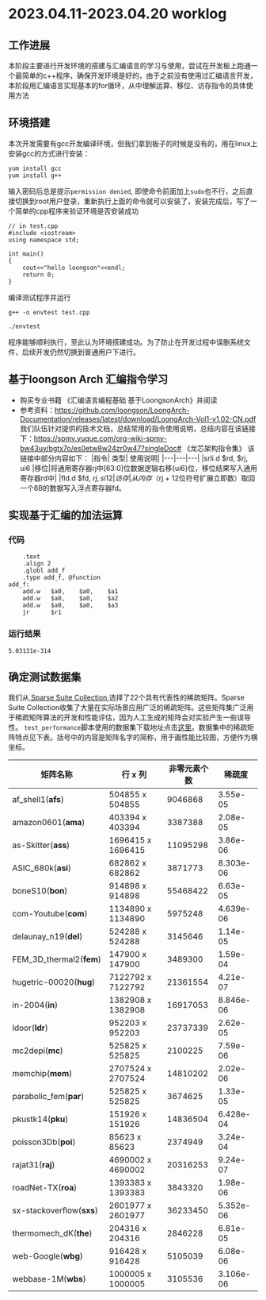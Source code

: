 # 2023.04.11-2023.04.20 worklog
## 工作进展
本阶段主要进行开发环境的搭建与汇编语言的学习与使用，尝试在开发板上跑通一个最简单的c++程序，确保开发环境是好的，由于之前没有使用过汇编语言开发，本阶段用汇编语言实现基本的for循环，从中理解运算、移位、访存指令的具体使用方法
## 环境搭建
本次开发需要有gcc开发编译环境，但我们拿到板子的时候是没有的，用在linux上安装gcc的方式进行安装：
```
yum install gcc
yum install g++
```
输入密码后总是提示`permission denied`, 即使命令前面加上`sudo`也不行，之后直接切换到root用户登录，重新执行上面的命令就可以安装了，安装完成后，写了一个简单的cpp程序来验证环境是否安装成功
```
// in test.cpp
#include <iostream>
using namespace std;

int main()
{
    cout<<"hello loongson"<<endl;
    return 0;
}
```
编译测试程序并运行
```
g++ -o envtest test.cpp

./envtest
```
程序能够顺利执行，至此认为环境搭建成功。为了防止在开发过程中误删系统文件，后续开发仍然切换到普通用户下进行。

## 基于loongson Arch 汇编指令学习
* 购买专业书籍 《汇编语言编程基础 基于LoongsonArch》并阅读
* 参考资料：https://github.com/loongson/LoongArch-Documentation/releases/latest/download/LoongArch-Vol1-v1.02-CN.pdf
我们队伍针对提供的技术文档，总结常用的指令使用说明，总结内容在该链接下：https://spmv.yuque.com/org-wiki-spmv-bw43uy/bgtx7o/es0etw8w24zr0w47?singleDoc# 《龙芯架构指令集》
该链接中部分内容如下：
|指令| 类型| 使用说明|
|---|---|---|
|srli.d $rd,  $rj, ui6	|移位|将通用寄存器rj中[63:0]位数据逻辑右移{ui6}位，移位结果写入通用寄存器rd中|
|fld.d $fd,  $rj,  si12	|访存|从内存（$rj + 12位符号扩展立即数）取回一个8B的数据写入浮点寄存器fd。

## 实现基于汇编的加法运算
### 代码
```
    .text
    .align 2
    .globl add_f
    .type add_f, @function
add_f:
    add.w   $a0,    $a0,    $a1
    add.w   $a0,    $a0,    $a2
    add.w   $a0,    $a0,    $a3
    jr      $r1

```
### 运行结果
```
5.03131e-314
```

## 确定测试数据集
我们从[ Sparse Suite Collection](https://sparse.tamu.edu/),选择了22个具有代表性的稀疏矩阵。Sparse Suite Collection收集了大量在实际场景应用广泛的稀疏矩阵。这些矩阵集广泛用于稀疏矩阵算法的开发和性能评估，因为人工生成的矩阵会对实验产生一些误导性。 `test_performance`脚本使用的数据集下载地址点击[这里](https://pan.baidu.com/s/1xqiqJ3GySV2QYSnj4xEhYA?pwd=c57w)。数据集中的稀疏矩阵特点见下表。括号中的内容是矩阵名字的简称，用于画性能比较图，方便作为横坐标。


| 矩阵名称 | 行 x 列 | 非零元素个数 | 稀疏度 |
| --- | --- | --- | --- |
| af_shell1(**afs**) | 504855 x 504855 | 9046868 | 3.55e-05 |
| amazon0601(**ama**) | 403394 x 403394 | 3387388 | 2.08e-05 |
| as-Skitter(**ass**) | 1696415 x 1696415 | 11095298 | 3.86e-06 |
| ASIC_680k(**asi**) | 682862 x 682862 | 3871773 | 8.303e-06 |
| boneS10(**bon**) | 914898 x 914898 | 55468422 | 6.63e-05 |
| com-Youtube(**com**) | 1134890 x 1134890 | 5975248 | 4.639e-06 |
| delaunay_n19(**del**) | 524288 x 524288 | 3145646 | 1.14e-05 |
| FEM_3D_thermal2(**fem**) | 147900 x 147900 | 3489300 | 1.59e-04 |
| hugetric-00020(**hug**) | 7122792 x 7122792 | 21361554 | 4.21e-07 |
| in-2004(**in**) | 1382908 x 1382908 | 16917053 | 8.846e-06 |
| ldoor(**ldr**) | 952203 x 952203 | 23737339 | 2.62e-05 |
| mc2depi(**mc**) | 525825 x 525825 | 2100225 | 7.59e-06 |
| memchip(**mem**) | 2707524 x 2707524 | 14810202 | 2.02e-06 |
| parabolic_fem(**par**) | 525825 x 525825 | 3674625 | 1.33e-05 |
| pkustk14(**pku**) | 151926 x 151926 | 14836504 | 6.428e-04 |
| poisson3Db(**poi**) | 85623 x 85623 | 2374949 | 3.24e-04 |
| rajat31(**raj**) | 4690002 x 4690002 | 20316253 | 9.24e-07 |
| roadNet-TX(**roa**) | 1393383 x 1393383 | 3843320 | 1.98e-06 |
| sx-stackoverflow(**sxs**) | 2601977 x 2601977 | 36233450 | 5.352e-06 |
| thermomech_dK(**the**) | 204316 x 204316 | 2846228 | 6.81e-05 |
| web-Google(**wbg**) | 916428 x 916428 | 5105039 | 6.08e-06 |
| webbase-1M(**wbs**) | 1000005 x 1000005 | 3105536 | 3.106e-06 |

